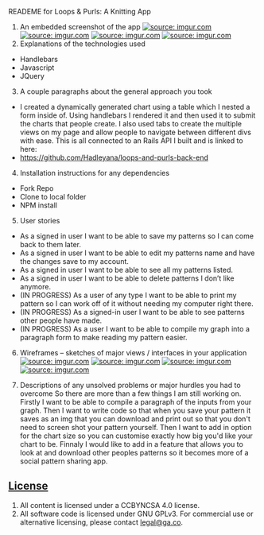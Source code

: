 READEME for Loops & Purls: A Knitting App

1. An embedded screenshot of the app
  <a href="https://imgur.com/XK8kPGt"><img src="https://i.imgur.com/XK8kPGt.png" title="source: imgur.com" /></a>
  <a href="https://imgur.com/3lA6s2k"><img src="https://i.imgur.com/3lA6s2k.png" title="source: imgur.com" /></a>
  <a href="https://imgur.com/RDKlxtj"><img src="https://i.imgur.com/RDKlxtj.png" title="source: imgur.com" /></a>
  <a href="https://imgur.com/TAO9XVZ"><img src="https://i.imgur.com/TAO9XVZ.png" title="source: imgur.com" /></a>
2. Explanations of the technologies used
  - Handlebars
  - Javascript
  - JQuery

3. A couple paragraphs about the general approach you took
  - I created a dynamically generated chart using a table which I nested a form inside of. Using handlebars I rendered it and then used it to submit the charts that people create. I also used tabs to create the multiple views on my page and allow people to navigate between different divs with ease. This is all connected to an Rails API I built and is linked to here:
  - https://github.com/Hadleyana/loops-and-purls-back-end

4. Installation instructions for any dependencies
  - Fork Repo
  - Clone to local folder
  - NPM install

5. User stories
  - As a signed in user I want to be able to save my patterns so I can come back to them later.
  - As a signed in user I want to be able to edit my patterns name and have the changes save to my account.
  - As a signed in user I want to be able to see all my patterns listed.
  - As a signed in user I want to be able to delete patterns I don’t like anymore.
  - (IN PROGRESS) As a user of any type I want to be able to print my pattern so I can work off of it without needing my computer right there.
  - (IN PROGRESS) As a signed-in user I want to be able to see patterns other people have made.
  - (IN PROGRESS) As a user I want to be able to compile my graph into a paragraph form to make reading my pattern easier.

6. Wireframes – sketches of major views / interfaces in your application
  <a href="https://imgur.com/58ArJbT"><img src="https://i.imgur.com/58ArJbT.jpg" title="source: imgur.com" /></a>
  <a href="https://imgur.com/BGrMzeR"><img src="https://i.imgur.com/BGrMzeR.jpg" title="source: imgur.com" /></a>
  <a href="https://imgur.com/c1QrPDB"><img src="https://i.imgur.com/c1QrPDB.jpg" title="source: imgur.com" /></a>
  <a href="https://imgur.com/GtwQf99"><img src="https://i.imgur.com/GtwQf99.jpg" title="source: imgur.com" /></a>

8. Descriptions of any unsolved problems or major hurdles you had to overcome
  So there are more than a few things I am still working on. Firstly I want to be able to compile a paragraph of the inputs from your graph. Then I want to write code so that when you save your pattern it saves as an img that you can download and print out so that you don't need to screen shot your pattern yourself. Then I want to add in option for the chart size so you can customise exactly how big you'd like your chart to be.
  Finnaly I would like to add in a feature that allows you to look at and download other peoples patterns so it becomes more of a social pattern sharing app.

## [License](LICENSE)

1.  All content is licensed under a CC­BY­NC­SA 4.0 license.
1.  All software code is licensed under GNU GPLv3. For commercial use or
    alternative licensing, please contact legal@ga.co.
